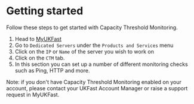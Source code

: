 # Getting started

Follow these steps to get started with Capacity Threshold Monitoring.

1. Head to [MyUKFast](https://portal.ans.co.uk)
2. Go to `Dedicated Servers` under the `Products and Services` menu
3. Click on the `IP` or `Name` of the server you wish to work on
4. Click on the `CTM` tab.
5. In this section you can set up a number of different monitoring checks such as Ping, HTTP and more.

Note: if you don't have Capacity Threshold Monitoring enabled on your account, please contact your UKFast Account Manager or raise a support request in MyUKFast.
